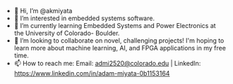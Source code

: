 - 👋 Hi, I’m @akmiyata
- 👀 I’m interested in embedded systems software.
- 🌱 I’m currently learning Embedded Systems and Power Electronics at the University of Colorado- Boulder. 
- 💞️ I’m looking to collaborate on novel, challenging projects! I'm hoping to learn more about machine learning, AI, and FPGA applications in my free time.
- 📫 How to reach me: Email: admi2520@colorado.edu | LinkedIn: https://www.linkedin.com/in/adam-miyata-0b1153164

<!---
akmiyata/akmiyata is a ✨ special ✨ repository because its `README.md` (this file) appears on your GitHub profile.
You can click the Preview link to take a look at your changes.
--->
